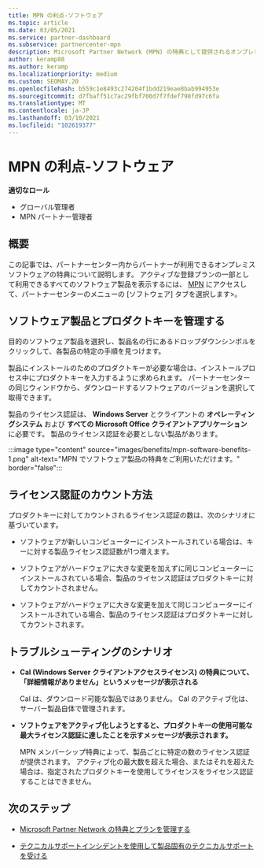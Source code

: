 ```yaml
---
title: MPN の利点-ソフトウェア
ms.topic: article
ms.date: 03/05/2021
ms.service: partner-dashboard
ms.subservice: partnercenter-mpn
description: Microsoft Partner Network (MPN) の特典として提供されるオンプレミスのソフトウェア製品について説明します
author: keramp88
ms.author: keramp
ms.localizationpriority: medium
ms.custom: SEOMAY.20
ms.openlocfilehash: b559c1e8493c274204f1bdd219eae8bab994953e
ms.sourcegitcommit: d7fbaff51c7ac29fbf700d7f7fdef798fd97c6fa
ms.translationtype: MT
ms.contentlocale: ja-JP
ms.lasthandoff: 03/10/2021
ms.locfileid: "102619377"
---
```

# <a name="mpn-benefits---software"></a>MPN の利点-ソフトウェア

**適切なロール**

- グローバル管理者
- MPN パートナー管理者

## <a name="overview"></a>概要

この記事では、パートナーセンター内からパートナーが利用できるオンプレミスソフトウェアの特典について説明します。 アクティブな登録プランの一部として利用できるすべてのソフトウェア製品を表示するには、  [MPN](https://partner.microsoft.com/dashboard/mpn/membership/benefits/software) にアクセスして、パートナーセンターのメニューの [ソフトウェア] タブを選択します>。  

## <a name="manage-software-products-and-product-keys"></a>ソフトウェア製品とプロダクトキーを管理する

目的のソフトウェア製品を選択し、製品名の行にあるドロップダウンシンボルをクリックして、各製品の特定の手順を見つけます。

製品にインストールのためのプロダクトキーが必要な場合は、インストールプロセス中にプロダクトキーを入力するように求められます。 パートナーセンターの同じウィンドウから、ダウンロードするソフトウェアのバージョンを選択して取得できます。

製品のライセンス認証は、 **Windows Server** とクライアントの **オペレーティングシステム** および **すべての Microsoft Office クライアントアプリケーション** に必要です。 製品のライセンス認証を必要としない製品があります。

:::image type="content" source="images/benefits/mpn-software-benefits-1.png" alt-text="MPN でソフトウェア製品の特典をご利用いただけます。" border="false":::

## <a name="how-activations-are-counted"></a>ライセンス認証のカウント方法

プロダクトキーに対してカウントされるライセンス認証の数は、次のシナリオに基づいています。

- ソフトウェアが新しいコンピューターにインストールされている場合は、キーに対する製品ライセンス認証数が1つ増えます。
 
- ソフトウェアがハードウェアに大きな変更を加えずに同じコンピューターにインストールされている場合、製品のライセンス認証はプロダクトキーに対してカウントされません。

- ソフトウェアがハードウェアに大きな変更を加えて同じコンピューターにインストールされている場合、製品のライセンス認証はプロダクトキーに対してカウントされます。

## <a name="troubleshooting-scenarios"></a>トラブルシューティングのシナリオ

- **Cal (Windows Server クライアントアクセスライセンス) の特典について、「詳細情報がありません」というメッセージが表示される**

    Cal は、ダウンロード可能な製品ではありません。 Cal のアクティブ化は、サーバー製品自体で管理されます。

- **ソフトウェアをアクティブ化しようとすると、プロダクトキーの使用可能な最大ライセンス認証に達したことを示すメッセージが表示されます。**

    MPN メンバーシップ特典によって、製品ごとに特定の数のライセンス認証が提供されます。 アクティブ化の最大数を超えた場合、またはそれを超えた場合は、指定されたプロダクトキーを使用してライセンスをライセンス認証することはできません。


 ## <a name="next-steps"></a>次のステップ

- [Microsoft Partner Network の特典とプランを管理する](manage-your-partner-network-benefits.md)

- [テクニカルサポートインシデントを使用して製品固有のテクニカルサポートを受ける](mpn-benefits-technical-support.md)



